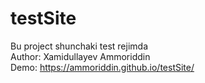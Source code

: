 # testSite
Bu project shunchaki test rejimda
<br>
Author: Xamidullayev Ammoriddin
<br>
Demo:  https://ammoriddin.github.io/testSite/
